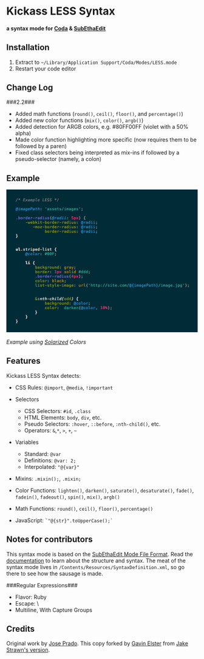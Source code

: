 Kickass LESS Syntax
===================
#### a syntax mode for [Coda](http://panic.com/coda) & [SubEthaEdit](http://www.subethaedit.net/) ####


Installation
------------
1. Extract to `~/Library/Application Support/Coda/Modes/LESS.mode`
2. Restart your code editor


Change Log
----------

###2.2###

* Added math functions (`round()`, `ceil()`, `floor()`, and `percentage()`)
* Added new color functions (`mix()`, `color()`, `argb()`)
* Added detection for ARGB colors, e.g. #80FF00FF (violet with a 50% alpha)
* Made color function highlighting more specific (now requires them to be followed by a paren)
* Fixed class selectors being interpreted as mix-ins if followed by a pseudo-selector (namely, a colon)

Example
----------
![screenshot of example code](https://github.com/elstgav/LESS.mode/raw/master/screenshot.png)

*Example using [Solarized](http://ethanschoonover.com/solarized) Colors*

Features
--------
Kickass LESS Syntax detects:

* CSS Rules: `@import`, `@media`, `!important`

* Selectors
	* CSS Selectors: `#id`, `.class`
	* HTML Elements: `body`, `div`, etc.
	* Pseudo Selectors: `:hover`, `::before`, `:nth-child()`, etc.
	* Operators: `&`,`*`, `>`, `+`, `~`

* Variables
	* Standard: `@var` 
	* Definitions: `@var: 2;`
	* Interpolated: `"@{var}"`

* Mixins: `.mixin();`, `.mixin;`

* Color Functions: `lighten()`, `darken()`, `saturate()`, `desaturate()`, `fade()`, `fadein()`, `fadeout()`, `spin()`, `mix()`, `argb()`

* Math Functions: `round()`, `ceil()`, `floor()`, `percentage()`

* JavaScript: `` `"@{str}".toUpperCase();` ``

Notes for contributors
------------------------------------

This syntax mode is based on the [SubEthaEdit Mode File Format](http://www.codingmonkeys.de/subethaedit/mode.html). Read the [documentation](http://www.codingmonkeys.de/subethaedit/mode.html) to learn about the structure and syntax. The meat of the syntax mode lives in `/Contents/Resources/SyntaxDefinition.xml`, so go there to see how the sausage is made.

###Regular Expressions###
*	Flavor: Ruby
*	Escape: \
*	Multiline, With Capture Groups


Credits
-------

Original work by [Jose Prado](http://pradador.com/).  This copy forked by [Gavin Elster](https://github.com/elstgav) from [Jake Strawn's version](https://github.com/himerus/LESS.mode).